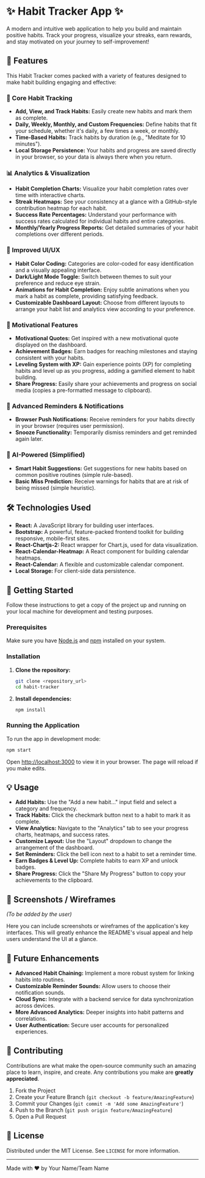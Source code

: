 # ✨ Habit Tracker App ✨

A modern and intuitive web application to help you build and maintain positive habits. Track your progress, visualize your streaks, earn rewards, and stay motivated on your journey to self-improvement!

## 🚀 Features

This Habit Tracker comes packed with a variety of features designed to make habit building engaging and effective:

### 🎯 Core Habit Tracking
-   **Add, View, and Track Habits:** Easily create new habits and mark them as complete.
-   **Daily, Weekly, Monthly, and Custom Frequencies:** Define habits that fit your schedule, whether it's daily, a few times a week, or monthly.
-   **Time-Based Habits:** Track habits by duration (e.g., "Meditate for 10 minutes").
-   **Local Storage Persistence:** Your habits and progress are saved directly in your browser, so your data is always there when you return.

### 📊 Analytics & Visualization
-   **Habit Completion Charts:** Visualize your habit completion rates over time with interactive charts.
-   **Streak Heatmaps:** See your consistency at a glance with a GitHub-style contribution heatmap for each habit.
-   **Success Rate Percentages:** Understand your performance with success rates calculated for individual habits and entire categories.
-   **Monthly/Yearly Progress Reports:** Get detailed summaries of your habit completions over different periods.

### 🎨 Improved UI/UX
-   **Habit Color Coding:** Categories are color-coded for easy identification and a visually appealing interface.
-   **Dark/Light Mode Toggle:** Switch between themes to suit your preference and reduce eye strain.
-   **Animations for Habit Completion:** Enjoy subtle animations when you mark a habit as complete, providing satisfying feedback.
-   **Customizable Dashboard Layout:** Choose from different layouts to arrange your habit list and analytics view according to your preference.

### 🌟 Motivational Features
-   **Motivational Quotes:** Get inspired with a new motivational quote displayed on the dashboard.
-   **Achievement Badges:** Earn badges for reaching milestones and staying consistent with your habits.
-   **Leveling System with XP:** Gain experience points (XP) for completing habits and level up as you progress, adding a gamified element to habit building.
-   **Share Progress:** Easily share your achievements and progress on social media (copies a pre-formatted message to clipboard).

### 🔔 Advanced Reminders & Notifications
-   **Browser Push Notifications:** Receive reminders for your habits directly in your browser (requires user permission).
-   **Snooze Functionality:** Temporarily dismiss reminders and get reminded again later.

### 🧠 AI-Powered (Simplified)
-   **Smart Habit Suggestions:** Get suggestions for new habits based on common positive routines (simple rule-based).
-   **Basic Miss Prediction:** Receive warnings for habits that are at risk of being missed (simple heuristic).

## 🛠️ Technologies Used

-   **React:** A JavaScript library for building user interfaces.
-   **Bootstrap:** A powerful, feature-packed frontend toolkit for building responsive, mobile-first sites.
-   **React-Chartjs-2:** React wrapper for Chart.js, used for data visualization.
-   **React-Calendar-Heatmap:** A React component for building calendar heatmaps.
-   **React-Calendar:** A flexible and customizable calendar component.
-   **Local Storage:** For client-side data persistence.

## 🚀 Getting Started

Follow these instructions to get a copy of the project up and running on your local machine for development and testing purposes.

### Prerequisites

Make sure you have [Node.js](https://nodejs.org/en/) and [npm](https://www.npmjs.com/) installed on your system.

### Installation

1.  **Clone the repository:**
    ```bash
    git clone <repository_url>
    cd habit-tracker
    ```
2.  **Install dependencies:**
    ```bash
    npm install
    ```

### Running the Application

To run the app in development mode:

```bash
npm start
```

Open [http://localhost:3000](http://localhost:3000) to view it in your browser. The page will reload if you make edits.

## 💡 Usage

-   **Add Habits:** Use the "Add a new habit..." input field and select a category and frequency.
-   **Track Habits:** Click the checkmark button next to a habit to mark it as complete.
-   **View Analytics:** Navigate to the "Analytics" tab to see your progress charts, heatmaps, and success rates.
-   **Customize Layout:** Use the "Layout" dropdown to change the arrangement of the dashboard.
-   **Set Reminders:** Click the bell icon next to a habit to set a reminder time.
-   **Earn Badges & Level Up:** Complete habits to earn XP and unlock badges.
-   **Share Progress:** Click the "Share My Progress" button to copy your achievements to the clipboard.

## 📸 Screenshots / Wireframes

*(To be added by the user)*

Here you can include screenshots or wireframes of the application's key interfaces. This will greatly enhance the README's visual appeal and help users understand the UI at a glance.

## 🔮 Future Enhancements

-   **Advanced Habit Chaining:** Implement a more robust system for linking habits into routines.
-   **Customizable Reminder Sounds:** Allow users to choose their notification sounds.
-   **Cloud Sync:** Integrate with a backend service for data synchronization across devices.
-   **More Advanced Analytics:** Deeper insights into habit patterns and correlations.
-   **User Authentication:** Secure user accounts for personalized experiences.

## 🤝 Contributing

Contributions are what make the open-source community such an amazing place to learn, inspire, and create. Any contributions you make are **greatly appreciated**.

1.  Fork the Project
2.  Create your Feature Branch (`git checkout -b feature/AmazingFeature`)
3.  Commit your Changes (`git commit -m 'Add some AmazingFeature'`)
4.  Push to the Branch (`git push origin feature/AmazingFeature`)
5.  Open a Pull Request

## 📄 License

Distributed under the MIT License. See `LICENSE` for more information.

---

Made with ❤️ by Your Name/Team Name